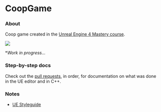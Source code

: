 # CoopGame

### About

Coop game created in the [Unreal Engine 4 Mastery course](https://www.udemy.com/course/unrealengine-cpp).

![](https://thumbs.gfycat.com/ScornfulFelineArmyworm-size_restricted.gif)

**Work in progress...*

### Step-by-step docs

Check out the [pull requests](https://github.com/clifton/CoopGame/pulls?q=is%3Apr+sort%3Acreated-asc), in order, for documentation on what was done in the UE editor and in C++.

### Notes

- [UE Styleguide](https://github.com/Allar/ue4-style-guide)
